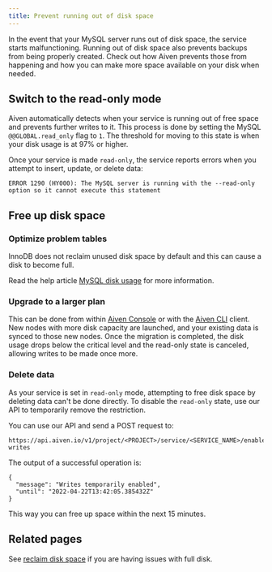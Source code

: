 ```yaml
---
title: Prevent running out of disk space
---
```


In the event that your MySQL server runs out of disk space, the service
starts malfunctioning. Running out of disk space also prevents backups
from being properly created. Check out how Aiven prevents those from
happening and how you can make more space available on your disk when
needed.

## Switch to the read-only mode

Aiven automatically detects when your service is running out of free
space and prevents further writes to it. This process is done by setting
the MySQL `@@GLOBAL.read_only` flag to `1`. The threshold for moving to
this state is when your disk usage is at 97% or higher.

Once your service is made `read-only`, the service reports errors when
you attempt to insert, update, or delete data:

```
ERROR 1290 (HY000): The MySQL server is running with the --read-only option so it cannot execute this statement
```

## Free up disk space

### Optimize problem tables

InnoDB does not reclaim unused disk space by default and this can cause
a disk to become full.

Read the help article [MySQL disk
usage](https://docs.aiven.io/docs/products/mysql/howto/reclaim-disk-space)
for more information.

### Upgrade to a larger plan

This can be done from within [Aiven Console](https://console.aiven.io/)
or with the [Aiven CLI](/docs/tools/cli)
client. New nodes with more disk capacity are launched, and your
existing data is synced to those new nodes. Once the migration is
completed, the disk usage drops below the critical level and the
read-only state is canceled, allowing writes to be made once more.

### Delete data

As your service is set in `read-only` mode, attempting to free disk
space by deleting data can't be done directly. To disable the
`read-only` state,  use our API to temporarily remove the
restriction.

You can use our API and send a POST request to:

```
https://api.aiven.io/v1/project/<PROJECT>/service/<SERVICE_NAME>/enable-writes
```

The output of a successful operation is:

```
{
  "message": "Writes temporarily enabled",
  "until": "2022-04-22T13:42:05.385432Z"
}
```

This way you can free up space within the next 15 minutes.

## Related pages

See [reclaim disk space](/docs/products/mysql/howto/reclaim-disk-space) if you are having issues with full disk.
